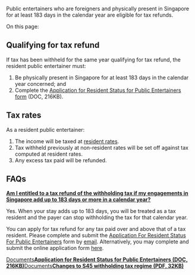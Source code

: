 Public entertainers who are foreigners and physically present in Singapore for at least 183 days in the calendar year are eligible for tax refunds.

On this page:

## Qualifying for tax refund

If tax has been withheld for the same year qualifying for tax refund, the resident public entertainer must:

1. Be physically present in Singapore for at least 183 days in the calendar year concerned; and
2. Complete the [Application for Resident Status for Public Entertainers form](https://www.iras.gov.sg/media/docs/default-source/uploadedfiles/doc/application-for-resident-status-for-public-entertainers-3.doc?sfvrsn=709fa957_2) (DOC, 216KB).

## Tax rates

As a resident public entertainer:

1. The income will be taxed at [resident rates](https://www.iras.gov.sg/taxes/individual-income-tax/basics-of-individual-income-tax/tax-residency-and-tax-rates/individual-income-tax-rates#title1).
2. Tax withheld previously at non-resident rates will be set off against tax computed at resident rates.
3. Any excess tax paid will be refunded.

## FAQs

[**Am I entitled to a tax refund of the withholding tax if my engagements in Singapore add up to 183 days or more in a calendar year?**](https://www.iras.gov.sg/taxes/withholding-tax/payments-to-non-resident-public-entertainer-(artiste-musician-sportsman-etc-)/tax-refund-for-resident-public-entertainer#am-i-entitled-to-a-tax-refund-of-the-withholding-tax-if-my-engagements-in-singapore-add-up-to-183-days-or-more-in-a-calendar-year-)

Yes. When your stay adds up to 183 days, you will be treated as a tax resident and the payer can stop withholding the tax for that calendar year.

You can apply for tax refund for any tax paid over and above that of a tax resident. Please complete and submit the [Application For Resident Status For Public Entertainers](https://www.iras.gov.sg/media/docs/default-source/uploadedfiles/doc/application-for-resident-status-for-public-entertainers-3.doc?sfvrsn=709fa957_2 "application for resident status for public entertainers-3") form by [email](https://www.iras.gov.sg/contact-us/individual-income-tax#title4).
Alternatively, you may complete and submit the online application form [here](https://form.gov.sg/#!/5dbfdd045f93b5001904072b).

[Documents**Application for Resident Status for Public Entertainers (DOC, 216KB)**](https://www.iras.gov.sg/media/docs/default-source/uploadedfiles/doc/application-for-resident-status-for-public-entertainers-3.doc?sfvrsn=709fa957_2)[Documents**Changes to S45 withholding tax regime (PDF, 32KB)**](https://www.iras.gov.sg/media/docs/default-source/e-tax/etaxguides_iit_changes-to-s45-withholding-tax-regime_2003-03-14.pdf?sfvrsn=f7d179f8_13)